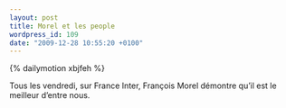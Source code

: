 ```yaml
---
layout: post
title: Morel et les people
wordpress_id: 109
date: "2009-12-28 10:55:20 +0100"
---
```


{% dailymotion xbjfeh %}

Tous les vendredi, sur France Inter, François Morel démontre qu’il est le
meilleur d’entre nous.
